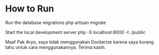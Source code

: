 # How to Run

Run the database migrations
php artisan migrate

Start the local development server
php -S localhost:8000 -t ./public

Maaf Pak Aryo, saya tidak menggunakan Dockerize karena saya kurang tahu untuk cara menggunakannya. Terima kasih.
